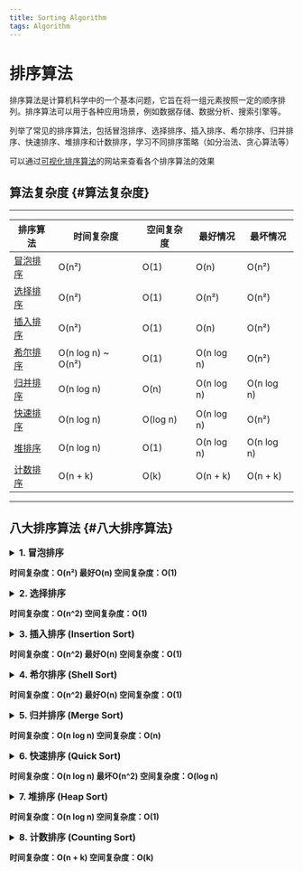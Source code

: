 ```yaml
---
title: Sorting Algorithm
tags: Algorithm
---
```


# 排序算法
排序算法是计算机科学中的一个基本问题，它旨在将一组元素按照一定的顺序排列。排序算法可以用于各种应用场景，例如数据存储、数据分析、搜索引擎等。

列举了常见的排序算法，包括冒泡排序、选择排序、插入排序、希尔排序、归并排序、快速排序、堆排序和计数排序，学习不同排序策略（如分治法、贪心算法等）

可以通过[可视化排序算法](https://markdown.com.cn)的网站来查看各个排序算法的效果

## 算法复杂度 {#算法复杂度}
---

| 排序算法       | 时间复杂度       | 空间复杂度 | 最好情况       | 最坏情况       |
|--------------|---------------|---------|-------------|-------------|
| [冒泡排序](#1-冒泡排序)       | O(n²)           | O(1)      | O(n)          | O(n²)         |
| [选择排序](#2-选择排序)       | O(n²)           | O(1)      | O(n²)         | O(n²)         |
| [插入排序](#3-插入排序)       | O(n²)           | O(1)      | O(n)          | O(n²)         |
| [希尔排序](#4-希尔排序)       | O(n log n) ~ O(n²) | O(1)    | O(n log n)    | O(n²)         |
| [归并排序](#5-归并排序)       | O(n log n)      | O(n)      | O(n log n)    | O(n log n)    |
| [快速排序](#6-快速排序)       | O(n log n)      | O(log n)  | O(n log n)    | O(n²)         |
| [堆排序](#7-堆排序)         | O(n log n)      | O(1)      | O(n log n)    | O(n log n)    |
| [计数排序](#8-计数排序)       | O(n + k)        | O(k)      | O(n + k)      | O(n + k)      |

---

## 八大排序算法 {#八大排序算法}

<details>
<summary id="1-冒泡排序" style="font-size:16px;font-weight:bold"> 1. 冒泡排序  <p style="font-size:14px">时间复杂度：O(n²) 最好O(n) 空间复杂度：O(1)</p></summary>

冒泡排序（Bubble Sort）是一种简单的排序算法，它重复地走访要排序的数列，一次比较两个元素，如果它们的顺序错误就把它们交换过来
  
步骤
1. 比较相邻的元素。如果第一个比第二个大，就交换它们两个。
2. 对每一对相邻元素作同样的工作，从开始第一对到结尾的最后一对。
3. 针对所有的元素重复以上的步骤，除了最后一个。
4. 持续每次对越来越少的元素重复上面的步骤，直到没有任何一对数字需要比较。

代码实现：

  - C++
  ```cpp
  // C++ 实现
  void bubbleSort(vector<int>& arr) {
    int n = arr.size();
    for (int i = 0; i < n-1; i++) {
      bool swapped = false;
      for (int j = 0; j < n-i-1; j++) {
        if (arr[j] > arr[j+1]) {
          swap(arr[j], arr[j+1]);
          swapped = true;
        }
      }
      if (!swapped) break;
    }
  }
  ```

  - C#
  ``` csharp
  // 时间复杂度：O(n^2) 最好O(n) 空间复杂度：O(1
  public static void BubbleSort(int[] arr) {
    int n = arr.Length;
    for (int i = 0; i < n - 1; i++) {
        bool swapped = false;
        for (int j = 0; j < n - i - 1; j++) {
            if (arr[j] > arr[j + 1]) {
                (arr[j], arr[j + 1]) = (arr[j + 1], arr[j]);
                swapped = true;
            }
        }
        if (!swapped) break;
    }
  }
  ```
  
  - Python
  ```python
  # 时间复杂度：O(n^2) 最好O(n) 空间复杂度：O(1)
  def bubble_sort(arr):
      n = len(arr)
      for i in range(n-1):
          swapped = False
          for j in range(n-i-1):
              if arr[j] > arr[j+1]:
                  arr[j], arr[j+1] = arr[j+1], arr[j]
                  swapped = True
          if not swapped:
              break
  ```
  </details>
  
  <details>
  <summary id="2-选择排序" style="font-size:16px;font-weight:bold"> 2. 选择排序  <p style="font-size:14px">时间复杂度：O(n^2) 空间复杂度：O(1)</p></summary>
  
  <br>
  选择排序（Selection Sort）是一种简单直观的排序算法，它的基本思想是：每次从未排序的元素中选择最小的一个元素，放到已排序序列的末尾。
  <br><br>
  选择排序的主要优点在于它实现简单，并且对于小规模数据的排序效果较好。但是，由于其时间复杂度为O(n^2)，因此不适用于大规模数据的排序。
  <br><br>
  
  选择排序的步骤如下：
  1. 首先在未排序序列中找到最小（大）元素，存放到排序序列的起始位置。
  2. 再从剩余未排序元素中继续寻找最小（大）元素，然后放到已排序序列的末尾。
  3. 重复第二步，直到所有元素均排序完毕。
  
  Tip : 适用于小规模数据，内存空间有限的情况
  
  代码实现

  
  - C++
  ```cpp
  // 时间复杂度：O(n^2) 空间复杂度：O(1)
  void selectionSort(vector<int>& arr) {
      int n = arr.size();
      for (int i = 0; i < n-1; i++) {
          int minIdx = i;
          for (int j = i+1; j < n; j++) {
              if (arr[j] < arr[minIdx]) {
                  minIdx = j;
              }
          }
          swap(arr[i], arr[minIdx]);
      }
  }
  ```
  - C#
  ```csharp
  // 时间复杂度：O(n^2) 空间复杂度：O(1)
  public static void SelectionSort(int[] arr) {
      int n = arr.Length;
      for (int i = 0; i < n - 1; i++) {
          int minIdx = i;
          for (int j = i + 1; j < n; j++) {
              if (arr[j] < arr[minIdx]) {
                  minIdx = j;
              }
          }
          (arr[i], arr[minIdx]) = (arr[minIdx], arr[i]);
      }
  }
  ```
  - Python
  ```python
  # 时间复杂度：O(n^2) 空间复杂度：O(1)
  def selection_sort(arr):
      n = len(arr)
      for i in range(n-1):
          min_idx = i
          for j in range(i+1, n):
              if arr[j] < arr[min_idx]:
                  min_idx = j
          arr[i], arr[min_idx] = arr[min_idx], arr[i]
  ```
  
  </details>
  
  <details>
  <summary id="3-插入排序" style="font-size:16px;font-weight:bold">  3. 插入排序 (Insertion Sort)  <p style="font-size:14px">时间复杂度：O(n^2) 最好O(n) 空间复杂度：O(1)</p></summary>
  
  插入排序（Insertion Sort）是一种简单直观的排序算法，它的基本思想是：将待排序的元素逐个插入到已排序的序列中，从而得到一个有序的序列。
  <br><br>
  插入排序的主要优点在于它实现简单，并且对于小规模数据的排序效果较好。但是，由于其时间复杂度为O(n^2)，因此不适用于大规模数据的排序。
  
  插入排序的步骤如下：
  1. 首先将待排序序列的第一个元素作为已排序序列。
  2. 然后从第二个元素开始，将其插入到已排序序列中。
  3. 重复第二步，直到所有元素均排序完毕。
  
  代码实现

  
  - C++
  ```cpp
  void insertionSort(vector<int>& arr) {
      int n = arr.size();
      for (int i = 1; i < n; i++) {
          int key = arr[i];
          int j = i - 1;
          while (j >= 0 && arr[j] > key) {
              arr[j + 1] = arr[j];
              j--;
          }
          arr[j + 1] = key;
      }
  }
  ```
  - C#
  ```csharp
  // 时间复杂度：O(n^2) 最好O(n) 空间复杂度：O(1)
  public static void InsertionSort(int[] arr) {
      int n = arr.Length;
      for (int i = 1; i < n; i++) {
          int key = arr[i];
          int j = i - 1;
          while (j >= 0 && arr[j] > key) {
              arr[j + 1] = arr[j];
              j--;
          }
          arr[j + 1] = key;
      }
  }
  ```
  - Python
  ```python
  # 时间复杂度：O(n^2) 最好O(n) 空间复杂度：O(1)
  def insertion_sort(arr):
      for i in range(1, len(arr)):
          key = arr[i]
          j = i - 1
          while j >= 0 and arr[j] > key:
              arr[j + 1] = arr[j]
              j -= 1
          arr[j + 1] = key
  ```
  
  </details>
  
  <details>
  <summary id="4-希尔排序" style="font-size:16px;font-weight:bold">4. 希尔排序 (Shell Sort)  <p style="font-size:14px">时间复杂度：O(n^2) 最好O(n) 空间复杂度：O(1)</p></summary>
  
  希尔排序（Shell Sort）是一种改进的插入排序算法，它的基本思想是：将待排序的序列分成若干个子序列，对每个子序列进行插入排序，然后逐步缩小子序列的长度，最终得到一个有序的序列。
  <br><br>
  希尔排序的主要优点在于它可以减少插入排序的比较次数和移动次数，从而提高排序的效率。但是，由于其时间复杂度为O(n^2)，因此不适用于大规模数据的排序。
  
  - 希尔排序的步骤如下：
  1. 首先将待排序序列分成若干个子序列，每个子序列的长度为gap。
  2. 对每个子序列进行插入排序。
  3. 逐步缩小gap的长度，重复第二步，直到gap=1。

  
  - C++
  ```cpp
  // 时间复杂度：O(n log n) 到 O(n^2) 空间复杂度：O(1)
  // 适用于中等规模数据
  void shellSort(vector<int>& arr) {
      int n = arr.size();
      for (int gap = n/2; gap > 0; gap /= 2) {
          for (int i = gap; i < n; i++) {
              int temp = arr[i];
              int j;
              for (j = i; j >= gap && arr[j - gap] > temp; j -= gap) {
                  arr[j] = arr[j - gap];
              }
              arr[j] = temp;
          }
      }
  }
  ```
  
  - C#
  ```csharp
  // 时间复杂度：O(n log n) 到 O(n^2) 空间复杂度：O(1)
  public static void ShellSort(int[] arr) {
      int n = arr.Length;
      for (int gap = n / 2; gap > 0; gap /= 2) {
          for (int i = gap; i < n; i++) {
              int temp = arr[i];
              int j;
              for (j = i; j >= gap && arr[j - gap] > temp; j -= gap) {
                  arr[j] = arr[j - gap];
              }
              arr[j] = temp;
          }
      }
  }
  ```
  
  - Python
  ```python
  # 时间复杂度：O(n log n) 到 O(n^2) 空间复杂度：O(1)
  def shell_sort(arr):
      n = len(arr)
      gap = n // 2
      while gap > 0:
          for i in range(gap, n):
              temp = arr[i]
              j = i
              while j >= gap and arr[j - gap] > temp:
                  arr[j] = arr[j - gap]
                  j -= gap
              arr[j] = temp
          gap //= 2
  ```
  
  </details>
  
  <details>
  <summary id="5-归并排序" style="font-size:16px;font-weight:bold">5. 归并排序 (Merge Sort)  <p style="font-size:14px">时间复杂度：O(n log n) 空间复杂度：O(n)</p></summary>
  
  归并排序（Merge Sort）是一种基于分治思想的排序算法，它的基本思想是：将待排序的序列分成若干个子序列，对每个子序列进行排序，然后将排序好的子序列合并成一个有序的序列。
  <br><br>
  归并排序的主要优点在于它可以将两个有序的子序列合并成一个有序的序列，从而提高排序的效率。但是，由于其时间复杂度为O(n log n)，因此不适用于大规模数据的排序。
  
  - 归并排序的步骤如下：
  1. 将待排序序列分成两个子序列。
  2. 对每个子序列进行归并排序。
  3. 将两个有序的子序列合并成一个有序的序列。
  
  代码实现


  - C++
  ```cpp
  // 时间复杂度：O(n log n) 空间复杂度：O(n)
  // 适用于大规模数据，需要稳定排序的场景
  void merge(vector<int>& arr, int left, int mid, int right) {
      vector<int> temp(right - left + 1);
      int i = left, j = mid + 1, k = 0;
      while (i <= mid && j <= right) {
          if (arr[i] <= arr[j]) {
              temp[k++] = arr[i++];
          } else {
              temp[k++] = arr[j++];
          }
      }
      while (i <= mid) temp[k++] = arr[i++];
      while (j <= right) temp[k++] = arr[j++];
      for (int p = 0; p < k; p++) {
          arr[left + p] = temp[p];
      }
  }
  
  void mergeSort(vector<int>& arr, int left, int right) {
      if (left >= right) return;
      int mid = left + (right - left) / 2;
      mergeSort(arr, left, mid);
      mergeSort(arr, mid + 1, right);
      merge(arr, left, mid, right);
  }
  ```
  
  - C#
  ```csharp
  // 时间复杂度：O(n log n) 空间复杂度：O(n)
  public static void MergeSort(int[] arr, int left, int right) {
      if (left >= right) return;
      int mid = left + (right - left) / 2;
      MergeSort(arr, left, mid);
      MergeSort(arr, mid + 1, right);
      Merge(arr, left, mid, right);
  }
  
  private static void Merge(int[] arr, int left, int mid, int right) {
      int[] temp = new int[right - left + 1];
      int i = left, j = mid + 1, k = 0;
      while (i <= mid && j <= right) {
          if (arr[i] <= arr[j]) {
              temp[k++] = arr[i++];
          } else {
              temp[k++] = arr[j++];
          }
      }
      while (i <= mid) temp[k++] = arr[i++];
      while (j <= right) temp[k++] = arr[j++];
      for (int p = 0; p < k; p++) {
          arr[left + p] = temp[p];
      }
  }
  ```
  
  - Python
  ```python
  # 时间复杂度：O(n log n) 空间复杂度：O(n)
  def merge_sort(arr):
      if len(arr) <= 1:
          return arr
      mid = len(arr) // 2
      left = merge_sort(arr[:mid])
      right = merge_sort(arr[mid:])
      return merge(left, right)
  
  def merge(left, right):
      result = []
      i = j = 0
      while i < len(left) and j < len(right):
          if left[i] <= right[j]:
              result.append(left[i])
              i += 1
          else:
              result.append(right[j])
              j += 1
      result.extend(left[i:])
      result.extend(right[j:])
      return result
  ```
  
  </details>
  
  <details>
  <summary id="6-快速排序" style="font-size:16px;font-weight:bold"> 6. 快速排序 (Quick Sort)  <p style="font-size:14px">时间复杂度：O(n log n) 最坏O(n^2) 空间复杂度：O(log n)</p></summary>
  快速排序（Quick Sort）是一种基于分治思想的排序算法，它的基本思想是：通过一趟排序将待排序序列分成两个子序列，其中一个子序列的所有元素都比另一个子序列的所有元素小，然后对这两个子序列分别进行快速排序，最终将整个序列排序。
  <br><br>
  快速排序的主要优点在于它可以将序列分成两个子序列，从而减少排序的比较次数，从而提高排序的效率。但是，由于其时间复杂度为O(n log n)，因此不适用于大规模数据的排序。
  
  - 快速排序的步骤如下：
  1. 选择一个基准元素，将序列分成两个子序列，其中一个子序列的所有元素都比基准元素小，另一个子序列的所有元素都比基准元素大。
  2. 对这两个子序列分别进行快速排序。
  3. 将两个子序列合并成一个有序的序列。
  
  代码实现


  - C++
  ```cpp
  // 时间复杂度：O(n log n) 最坏O(n^2) 空间复杂度：O(log n)
  // 适用于大规模数据，对稳定性没有要求的场景
  int partition(vector<int>& arr, int low, int high) {
      int pivot = arr[high];
      int i = low - 1;
      for (int j = low; j < high; j++) {
          if (arr[j] < pivot) {
              i++;
              swap(arr[i], arr[j]);
          }
      }
      swap(arr[i + 1], arr[high]);
      return i + 1;
  }
  
  void quickSort(vector<int>& arr, int low, int high) {
      if (low < high) {
          int pi = partition(arr, low, high);
          quickSort(arr, low, pi - 1);
          quickSort(arr, pi + 1, high);
      }
  }
  ```
  
  - C#
  ```csharp
  // 时间复杂度：O(n log n) 最坏O(n^2) 空间复杂度：O(log n)
  public static void QuickSort(int[] arr, int low, int high) {
      if (low < high) {
          int pi = Partition(arr, low, high);
          QuickSort(arr, low, pi - 1);
          QuickSort(arr, pi + 1, high);
      }
  }
  
  private static int Partition(int[] arr, int low, int high) {
      int pivot = arr[high];
      int i = low - 1;
      for (int j = low; j < high; j++) {
          if (arr[j] < pivot) {
              i++;
              (arr[i], arr[j]) = (arr[j], arr[i]);
          }
      }
      (arr[i + 1], arr[high]) = (arr[high], arr[i + 1]);
      return i + 1;
  }
  ```
  
  - Python
  ```python
  # 时间复杂度：O(n log n) 最坏O(n^2) 空间复杂度：O(log n)
  def quick_sort(arr):
      if len(arr) <= 1:
          return arr
      pivot = arr[len(arr) // 2]
      left = [x for x in arr if x < pivot]
      middle = [x for x in arr if x == pivot]
      right = [x for x in arr if x > pivot]
      return quick_sort(left) + middle + quick_sort(right)
  ```
  </div.>
  </details>
  
  <details>
  <summary id="7-堆排序" style="font-size:16px;font-weight:bold"> 7. 堆排序 (Heap Sort) <p style="font-size:14px">时间复杂度：O(n log n) 空间复杂度：O(1)</p></summary>
  堆排序（Heap Sort）是一种基于堆数据结构的排序算法，它的基本思想是：将待排序序列构造成一个大顶堆或小顶堆，然后将堆顶元素与堆底元素交换，然后将剩余的元素重新构造成一个堆，重复上述步骤，最终得到一个有序的序列。
  <br><br>
  堆排序的主要优点在于它可以将序列分成两个子序列，从而减少排序的比较次数，从而提高排序的效率。但是，由于其时间复杂度为O(n log n)，因此不适用于大规模数据的排序。
  
  - 堆排序的步骤如下：
  1. 将待排序序列构造成一个大顶堆或小顶堆。
  2. 将堆顶元素与堆底元素交换。
  3. 将剩余的元素重新构造成一个堆。
  4. 重复上述步骤，直到所有元素均排序完毕。
  
  代码实现


  - C++
  ```cpp
  // 时间复杂度：O(n log n) 空间复杂度：O(1)
  // 适用于大规模数据，需要原地排序的场景
  void heapify(vector<int>& arr, int n, int i) {
      int largest = i;
      int left = 2 * i + 1;
      int right = 2 * i + 2;
  
      if (left < n && arr[left] > arr[largest])
          largest = left;
  
      if (right < n && arr[right] > arr[largest])
          largest = right;
  
      if (largest != i) {
          swap(arr[i], arr[largest]);
          heapify(arr, n, largest);
      }
  }
  
  void heapSort(vector<int>& arr) {
      int n = arr.size();
      for (int i = n / 2 - 1; i >= 0; i--)
          heapify(arr, n, i);
  
      for (int i = n - 1; i > 0; i--) {
          swap(arr[0], arr[i]);
          heapify(arr, i, 0);
      }
  }
  ```
  - C#
  ```csharp
  // 时间复杂度：O(n log n) 空间复杂度：O(1)
  public static void HeapSort(int[] arr) {
      int n = arr.Length;
      for (int i = n / 2 - 1; i >= 0; i--)
          Heapify(arr, n, i);
  
      for (int i = n - 1; i > 0; i--) {
          (arr[0], arr[i]) = (arr[i], arr[0]);
          Heapify(arr, i, 0);
      }
  }
  
  private static void Heapify(int[] arr, int n, int i) {
      int largest = i;
      int left = 2 * i + 1;
      int right = 2 * i + 2;
  
      if (left < n && arr[left] > arr[largest])
          largest = left;
  
      if (right < n && arr[right] > arr[largest])
          largest = right;
  
      if (largest != i) {
          (arr[i], arr[largest]) = (arr[largest], arr[i]);
          Heapify(arr, n, largest);
      }
  }
  ```
  - Python
  ```python
  # 时间复杂度：O(n log n) 空间复杂度：O(1)
  def heapify(arr, n, i):
      largest = i
      left = 2 * i + 1
      right = 2 * i + 2
  
      if left < n and arr[left] > arr[largest]:
          largest = left
  
      if right < n and arr[right] > arr[largest]:
          largest = right
  
      if largest != i:
          arr[i], arr[largest] = arr[largest], arr[i]
          heapify(arr, n, largest)
  
  def heap_sort(arr):
      n = len(arr)
      for i in range(n // 2 - 1, -1, -1):
          heapify(arr, n, i)
  
      for i in range(n - 1, 0, -1):
          arr[0], arr[i] = arr[i], arr[0]
          heapify(arr, i, 0)
  ```
  
  </details>
  
  <details>
  <summary id="8-计数排序" style="font-size:16px;font-weight:bold"> 8. 计数排序 (Counting Sort) <p style="font-size:14px">时间复杂度：O(n + k) 空间复杂度：O(k)</p></summary>
  计数排序（Counting Sort）是一种非比较排序算法，它的基本思想是：统计待排序序列中每个元素出现的次数，然后根据元素出现的次数将元素排序。
  <br><br>
  计数排序的主要优点在于它可以将序列分成两个子序列，从而减少排序的比较次数，从而提高排序的效率。但是，由于其时间复杂度为O(n + k)，因此不适用于大规模数据的排序。
  
  - 计数排序的步骤如下：
  1. 统计待排序序列中每个元素出现的次数。
  2. 根据元素出现的次数将元素排序。
  
  代码实现


  - C++
  ```cpp
  // 时间复杂度：O(n + k) 空间复杂度：O(k)
  // 适用于整数排序，且数据范围不大的场景
  void countingSort(vector<int>& arr) {
      int maxVal = *max_element(arr.begin(), arr.end());
      int minVal = *min_element(arr.begin(), arr.end());
      int range = maxVal - minVal + 1;
  
      vector<int> count(range), output(arr.size());
      for (int i = 0; i < arr.size(); i++)
          count[arr[i] - minVal]++;
  
      for (int i = 1; i < count.size(); i++)
          count[i] += count[i - 1];
  
      for (int i = arr.size() - 1; i >= 0; i--) {
          output[count[arr[i] - minVal] - 1] = arr[i];
          count[arr[i] - minVal]--;
      }
  
      for (int i = 0; i < arr.size(); i++)
          arr[i] = output[i];
  }
  ```
  - C#
  ```csharp
  // 时间复杂度：O(n + k) 空间复杂度：O(k)
  public static void CountingSort(int[] arr) {
      int maxVal = arr.Max();
      int minVal = arr.Min();
      int range = maxVal - minVal + 1;
  
      int[] count = new int[range];
      int[] output = new int[arr.Length];
      for (int i = 0; i < arr.Length; i++)
          count[arr[i] - minVal]++;
  
      for (int i = 1; i < count.Length; i++)
          count[i] += count[i - 1];
  
      for (int i = arr.Length - 1; i >= 0; i--) {
          output[count[arr[i] - minVal] - 1] = arr[i];
          count[arr[i] - minVal]--;
      }
  
      for (int i = 0; i < arr.Length; i++)
          arr[i] = output[i];
  }
  ```
  - Python
  ```python
  # 时间复杂度：O(n + k) 空间复杂度：O(k)
  def counting_sort(arr):
      max_val = max(arr)
      min_val = min(arr)
      range_val = max_val - min_val + 1
  
      count = [0] * range_val
      output = [0] * len(arr)
  
      for i in range(len(arr)):
          count[arr[i] - min_val] += 1
  
      for i in range(1, len(count)):
          count[i] += count[i - 1]
  
      for i in range(len(arr) - 1, -1, -1):
          output[count[arr[i] - min_val] - 1] = arr[i]
          count[arr[i] - min_val] -= 1
  
      for i in range(len(arr)):
          arr[i] = output[i]
  ```
  
  </details>